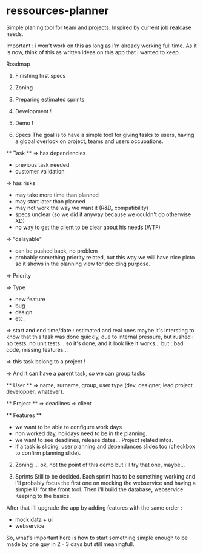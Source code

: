 # ressources-planner
Simple planing tool for team and projects.
Inspired by current job realcase needs.

Important : i won't work on this as long as i'm already working full time.
As it is now, think of this as written ideas on this app that i wanted to keep.

Roadmap

1. Finishing first specs
2. Zoning
3. Preparing estimated sprints
4. Development !
5. Demo !


1. Specs
The goal is to have a simple tool for giving tasks to users,
having a global overlook on project, teams and users occupations.


** Task **
=> has dependencies
  - previous task needed
  - customer validation

=> has risks
  - may take more time than planned
  - may start later than planned
  - may not work the way we want it (R&D, compatibility)
  - specs unclear (so we did it anyway because we couldn't do otherwise XD)
  - no way to get the client to be clear about his needs (WTF)

=> "delayable"
  - can be pushed back, no problem
  - probably something priority related,
  but this way we will have nice picto so it shows in the planning view for deciding purpose.

=> Priority

=> Type
  - new feature
  - bug
  - design
  - etc.

=> start and end time/date : estimated and real ones
maybe it's intersting to know that this task was done quickly,
due to internal pressure, but rushed : no tests, no unit tests... so it's done,
and it look like it works... but : bad code, missing features...

=> this task belong to a project !

=> And it can have a parent task, so we can group tasks


** User **
=> name, surname, group, user type (dev, designer, lead project developper, whatever).

** Project **
=> deadlines
=> client


** Features **
- we want to be able to configure work days
- non worked day, holidays need to be in the planning.
- we want to see deadlines, release dates... Project related infos.
- if a task is sliding, user planning and dependances slides too (checkbox to confirm planning slide).


2. Zoning
... ok, not the point of this demo but i'll try that one, maybe...


3. Sprints
Still to be decided. 
Each sprint has to be something working and i'll probably focus the first one
on mocking the webservice and having a simple UI for the front tool.
Then i'll build the database, webservice. Keeping to the basics.

After that i'll upgrade the app by adding features with the same order :
- mock data + ui
- webservice

So, what's important here is how to start something simple enough
to be made by one guy in 2 - 3 days but still meaningfull.
